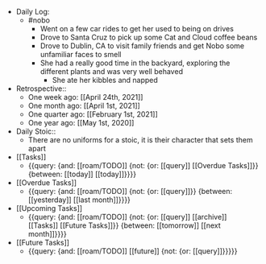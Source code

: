 - Daily Log:
    - #nobo
        - Went on a few car rides to get her used to being on drives
        - Drove to Santa Cruz to pick up some Cat and Cloud coffee beans
        - Drove to Dublin, CA to visit family friends and get Nobo some unfamiliar faces to smell
        - She had a really good time in the backyard, exploring the different plants and was very well behaved
            - She ate her kibbles and napped 
- Retrospective::
    - One week ago: [[April 24th, 2021]]
    - One month ago: [[April 1st, 2021]]
    - One quarter ago: [[February 1st, 2021]]
    - One year ago: [[May 1st, 2020]]
- Daily Stoic::
    - There are no uniforms for a stoic, it is their character that sets them apart
- [[Tasks]]
    - {{query: {and: [[roam/TODO]] {not: {or: [[query]] [[Overdue Tasks]]}} {between: [[today]] [[today]]}}}}
- [[Overdue Tasks]]
    - {{query: {and: [[roam/TODO]] {not: {or: [[query]]}} {between: [[yesterday]] [[last month]]}}}}
- [[Upcoming Tasks]]
    - {{query: {and: [[roam/TODO]] {not: {or: [[query]] [[archive]] [[Tasks]] [[Future Tasks]]}} {between: [[tomorrow]] [[next month]]}}}}
- [[Future Tasks]]
    - {{query: {and: [[roam/TODO]] [[future]] {not: {or: [[query]]}}}}}
